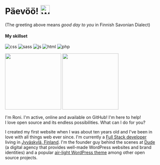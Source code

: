 # Päevöö! <img src="https://user-images.githubusercontent.com/1534150/172605845-b63b82dc-cbff-46f1-b4b0-41c7db605ce8.gif" width="30" alt="Waving hand animation">

(The greeting above means <i>good day to you</i> in Finnish Savonian Dialect)<br>

#### My skillset

![css](https://img.shields.io/badge/CSS-239120?&style=for-the-badge&logo=css3&logoColor=white) ![sass](https://img.shields.io/badge/Sass-CC6699?style=for-the-badge&logo=sass&logoColor=white) ![js](https://img.shields.io/badge/JavaScript-F7DF1E?style=for-the-badge&logo=javascript&logoColor=black) ![html](https://img.shields.io/badge/HTML5-E34F26?style=for-the-badge&logo=html5&logoColor=white) ![php](https://img.shields.io/badge/PHP-777BB4?style=for-the-badge&logo=php&logoColor=white)

<img src="https://github-readme-stats.vercel.app/api/top-langs/?username=ronilaukkarinen&theme=dracula&hide_border=true&langs_count=8&layout=compact" height="185px"> <img src="https://github-readme-stats.vercel.app/api/wakatime?username=rolle&custom_title=Coding%20this%20week&theme=dracula&layout=compact&langs_count=8&hide_border=true" height="185px">

I'm Roni. I'm active, online and available on GitHub! I'm here to help!<br>
I love open source and its endless possibilities. What can I do for you?

I created my first website when I was about ten years old and I've been in love with all things web ever since. I'm currently a [Full Stack developer](https://twitter.com/rolle/status/1300716606788702208) living in [Jyväskylä, Finland](https://visitjyvaskyla.fi/en). I'm the founder guy behind the scenes at [Dude](https://www.dude.fi) (a digital agency that provides well-made WordPress websites and brand identities) and a popular [air-light WordPress theme](https://github.com/digitoimistodude/air-light) among other open source projects.
